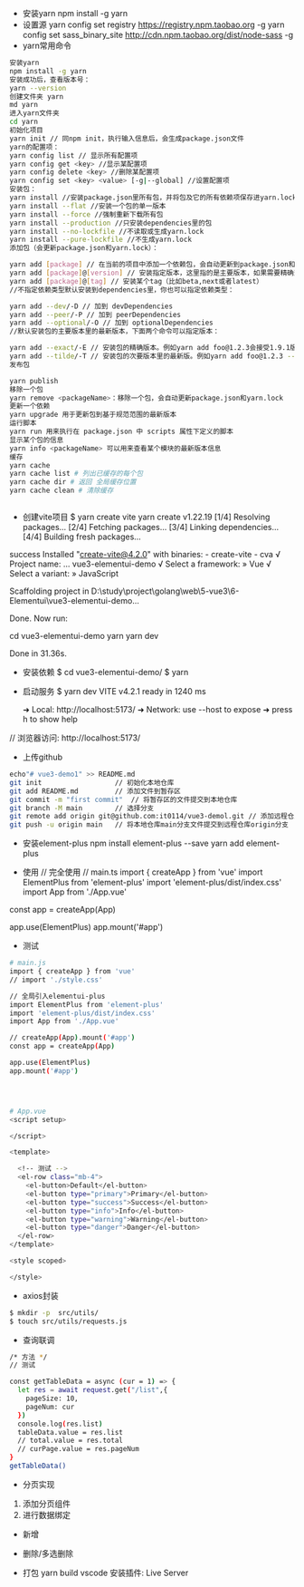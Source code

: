 
- 安装yarn
npm install -g yarn 
- 设置源
yarn config set registry https://registry.npm.taobao.org -g 
yarn config set sass_binary_site http://cdn.npm.taobao.org/dist/node-sass -g
- yarn常用命令
```bash
安装yarn 
npm install -g yarn
安装成功后，查看版本号： 
yarn --version
创建文件夹 yarn 
md yarn
进入yarn文件夹 
cd yarn
初始化项目 
yarn init // 同npm init，执行输入信息后，会生成package.json文件
yarn的配置项： 
yarn config list // 显示所有配置项
yarn config get <key> //显示某配置项
yarn config delete <key> //删除某配置项
yarn config set <key> <value> [-g|--global] //设置配置项
安装包： 
yarn install //安装package.json里所有包，并将包及它的所有依赖项保存进yarn.lock
yarn install --flat //安装一个包的单一版本
yarn install --force //强制重新下载所有包
yarn install --production //只安装dependencies里的包
yarn install --no-lockfile //不读取或生成yarn.lock
yarn install --pure-lockfile //不生成yarn.lock
添加包（会更新package.json和yarn.lock）：

yarn add [package] // 在当前的项目中添加一个依赖包，会自动更新到package.json和yarn.lock文件中
yarn add [package]@[version] // 安装指定版本，这里指的是主要版本，如果需要精确到小版本，使用-E参数
yarn add [package]@[tag] // 安装某个tag（比如beta,next或者latest）
//不指定依赖类型默认安装到dependencies里，你也可以指定依赖类型：

yarn add --dev/-D // 加到 devDependencies
yarn add --peer/-P // 加到 peerDependencies
yarn add --optional/-O // 加到 optionalDependencies
//默认安装包的主要版本里的最新版本，下面两个命令可以指定版本：

yarn add --exact/-E // 安装包的精确版本。例如yarn add foo@1.2.3会接受1.9.1版，但是yarn add foo@1.2.3 --exact只会接受1.2.3版
yarn add --tilde/-T // 安装包的次要版本里的最新版。例如yarn add foo@1.2.3 --tilde会接受1.2.9，但不接受1.3.0
发布包

yarn publish
移除一个包 
yarn remove <packageName>：移除一个包，会自动更新package.json和yarn.lock
更新一个依赖 
yarn upgrade 用于更新包到基于规范范围的最新版本
运行脚本 
yarn run 用来执行在 package.json 中 scripts 属性下定义的脚本
显示某个包的信息 
yarn info <packageName> 可以用来查看某个模块的最新版本信息
缓存 
yarn cache 
yarn cache list # 列出已缓存的每个包 
yarn cache dir # 返回 全局缓存位置 
yarn cache clean # 清除缓存



```

- 创建vite项目
$ yarn create vite
yarn create v1.22.19
[1/4] Resolving packages...
[2/4] Fetching packages...
[3/4] Linking dependencies...
[4/4] Building fresh packages...

success Installed "create-vite@4.2.0" with binaries:
      - create-vite
      - cva
√ Project name: ... vue3-elementui-demo
√ Select a framework: » Vue
√ Select a variant: » JavaScript

Scaffolding project in D:\study\project\golang\web\5-vue3\6-Elementui\vue3-elementui-demo...

Done. Now run:

  cd vue3-elementui-demo
  yarn
  yarn dev

Done in 31.36s.

- 安装依赖
$ cd vue3-elementui-demo/
$ yarn

- 启动服务
$ yarn dev
  VITE v4.2.1  ready in 1240 ms

  ➜  Local:   http://localhost:5173/
  ➜  Network: use --host to expose
  ➜  press h to show help

// 浏览器访问: http://localhost:5173/


- 上传github
```bash
echo"# vue3-demo1" >> README.md
git init                  // 初始化本地仓库
git add README.md         // 添加文件到暂存区
git commit -m "first commit"  // 将暂存区的文件提交到本地仓库
git branch -M main        // 选择分支
git remote add origin git@github.com:it0114/vue3-demol.git // 添加远程仓库
git push -u origin main   // 将本地仓库main分支文件提交到远程仓库origin分支

```


- 安装element-plus
npm install element-plus --save
yarn add element-plus

- 使用
// 完全使用
// main.ts
import { createApp } from 'vue'
import ElementPlus from 'element-plus'
import 'element-plus/dist/index.css'
import App from './App.vue'

const app = createApp(App)

app.use(ElementPlus)
app.mount('#app')

- 测试
```bash
# main.js
import { createApp } from 'vue'
// import './style.css'

// 全局引入elementui-plus
import ElementPlus from 'element-plus'
import 'element-plus/dist/index.css'
import App from './App.vue'

// createApp(App).mount('#app')
const app = createApp(App)

app.use(ElementPlus)
app.mount('#app')




# App.vue
<script setup>

</script>

<template>

  <!-- 测试 -->
  <el-row class="mb-4">
    <el-button>Default</el-button>
    <el-button type="primary">Primary</el-button>
    <el-button type="success">Success</el-button>
    <el-button type="info">Info</el-button>
    <el-button type="warning">Warning</el-button>
    <el-button type="danger">Danger</el-button>
  </el-row>
</template>

<style scoped>

</style>

```


- axios封装
```bash
$ mkdir -p  src/utils/
$ touch src/utils/requests.js
```
- 查询联调
```bash
/* 方法 */
// 测试

const getTableData = async (cur = 1) => {
  let res = await request.get("/list",{
    pageSize: 10,
    pageNum: cur
  })
  console.log(res.list)
  tableData.value = res.list
  // total.value = res.total
  // curPage.value = res.pageNum
}
getTableData()
```

- 分页实现
1. 添加分页组件
2. 进行数据绑定

- 新增
- 删除/多选删除

- 打包
yarn build
vscode 安装插件: Live Server